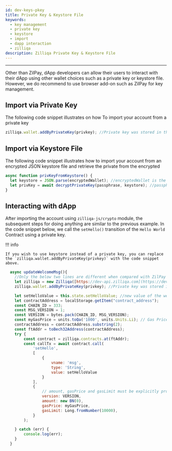 ```yaml
---
id: dev-keys-pkey
title: Private Key & Keystore File
keywords:
  - key management
  - private key
  - keystore
  - import
  - dapp interaction
  - zilliqa
description: Zilliqa Private Key & Keystore File
---
```


---

Other than ZilPay, dApp developers can allow their users to interact with their dApp using other wallet choices such as a private key or keystore file.
However, we do recommend to use browser add-on such as ZilPay for key management.

## Import via Private Key

The following code snippet illustrates on how To import your account from a private key

```javascript
zilliqa.wallet.addByPrivateKey(privkey); //Private key was stored in the privKey variable
```

## Import via Keystore File

The following code snippet illustrates how to import your account from an encrypted JSON keystore file and retrieve the private from the encrypted

```javascript
async function privKeyFromKeystore() {
  let keystore = JSON.parse(encryptedWallet); //encryptedWallet is the encrypted keystore file
  let privKey = await decryptPrivateKey(passphrase, keystore); //passphrase variable has the passphrase of the encrypted wallet
}
```

## Interacting with dApp

After importing the account using `zilliqa-js/crypto` module, the subsequent steps for doing anything are similar to the previous example.
In the code snippet below, we call the `setHello()` transition of the `Hello World` Contract using a private key.

!!! info

    If you wish to use keystore instead of a private key, you can replace the `zilliqa.wallet.addByPrivateKey(privkey)` with the code snippet above.

```javascript
  async updateWelcomeMsg(){
    //Only the below two lines are different when compared with ZilPay login.
    let zilliqa = new Zilliqa([https://dev-api.zilliqa.com](https://dev-api.zilliqa.com));
    zilliqa.wallet.addByPrivateKey(privkey); //Private key was stored in the privKey variable

    let setHelloValue = this.state.setHelloValue; //new value of the welcome msg
    let contractAddress = localStorage.getItem("contract_address");
    const CHAIN_ID = 333;
    const MSG_VERSION = 1;
    const VERSION = bytes.pack(CHAIN_ID, MSG_VERSION);
    const myGasPrice = units.toQa('1000', units.Units.Li); // Gas Price that will be used by all transactions
    contractAddress = contractAddress.substring(2);
    const ftAddr = toBech32Address(contractAddress);
    try {
        const contract = zilliqa.contracts.at(ftAddr);
        const callTx = await contract.call(
            'setHello',
            [
                {
                    vname: 'msg',
                    type: 'String',
                    value: setHelloValue
                }
            ],
            {
                // amount, gasPrice and gasLimit must be explicitly provided
                version: VERSION,
                amount: new BN(0),
                gasPrice: myGasPrice,
                gasLimit: Long.fromNumber(10000),
            }
        );

    } catch (err) {
        console.log(err);
    }
  }
```
